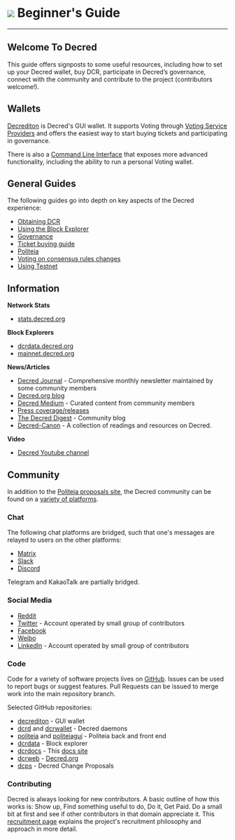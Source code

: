 # <img class="dcr-icon" src="/img/dcr-icons/Flag.svg" /> Beginner's Guide

---

## Welcome To Decred 

This guide offers signposts to some useful resources, including how to set up your Decred wallet, buy DCR, participate in Decred’s governance, connect with the community and contribute to the project (contributors welcome!). 

## Wallets

[Decrediton](../wallets/decrediton/decrediton-setup.md) is Decred's GUI wallet. It supports Voting through [Voting Service Providers](https://decred.org/vsp/) and offers the easiest way to start buying tickets and participating in governance.

There is also a [Command Line Interface](../wallets/cli/cli-installation.md) that exposes more advanced functionality, including the ability to run a personal Voting wallet.

## General Guides 

The following guides go into depth on key aspects of the Decred experience:

* [Obtaining DCR](obtaining-dcr.md)
* [Using the Block Explorer](using-the-block-explorer.md)
* [Governance](../governance/overview.md)
* [Ticket buying guide](../proof-of-stake/overview.md)
* [Politeia](../governance/politeia/overview.md)
* [Voting on consensus rules changes](../governance/consensus-rule-voting/overview.md)
* [Using Testnet](../advanced/using-testnet.md)


## Information

**Network Stats**

* [stats.decred.org](https://stats.decred.org/)

**Block Explorers**

* [dcrdata.decred.org](https://dcrdata.decred.org/)
* [mainnet.decred.org](https://mainnet.decred.org/)

**News/Articles**

* [Decred Journal](https://xaur.github.io/decred-news/) - Comprehensive monthly newsletter maintained by some community members
* [Decred.org blog](https://blog.decred.org)
* [Decred Medium](https://medium.com/decred) - Curated content from community members
* [Press coverage/releases](https://decred.org/press/)
* [The Decred Digest](https://thedecreddigest.com/) - Community blog
* [Decred-Canon](https://github.com/maxbron08/Decred-Canon/) - A collection of readings and resources on Decred.

**Video**

* [Decred Youtube channel](https://www.youtube.com/decredchannel)

## Community

In addition to the [Politeia proposals site](https://proposals.decred.org), the Decred community can be found on a [variety of platforms](https://decred.org/community/).

### Chat 

The following chat platforms are bridged, such that one's messages are relayed to users on the other platforms:

* [Matrix](https://chat.decred.org/)
* [Slack](https://slack.decred.org/)
* [Discord](https://discord.gg/GJ2GXfz)

Telegram and KakaoTalk are partially bridged.

### Social Media

* [Reddit](https://www.reddit.com/r/decred)
* [Twitter](https://twitter.com/decredproject) - Account operated by small group of contributors
* [Facebook](https://facebook.com/decredproject)
* [Weibo](https://weibo.com/DecredProject)
* [LinkedIn](https://www.linkedin.com/company/decredproject/) - Account operated by small group of contributors

### Code

Code for a variety of software projects lives on [GitHub](https://github.com/decred). Issues can be used to report bugs or suggest features. Pull Requests can be issued to merge work into the main repository branch.

Selected GitHub repositories:

* [decrediton](https://github.com/decred/decrediton) - GUI wallet
* [dcrd](https://github.com/decred/dcrd) and [dcrwallet](https://github.com/decred/dcrwallet) - Decred daemons
* [politeia](https://github.com/decred/politeia) and [politeiagui](https://github.com/decred/politeiagui) - Politeia back and front end
* [dcrdata](https://github.com/decred/dcrdata) - Block explorer
* [dcrdocs](https://github.com/decred/dcrdocs) - This [docs site](../index.md)
* [dcrweb](https://github.com/decred/dcrweb) - [Decred.org](https://decred.org/)
* [dcps](https://github.com/decred/dcps) - Decred Change Proposals

### Contributing

Decred is always looking for new contributors. A basic outline of how this works is: Show up, Find something useful to do, Do it, Get Paid. Do a small bit at first and see if other contributors in that domain appreciate it. This [recruitment page](https://www.decred.org/recruiting/) explains the project's recruitment philosophy and approach in more detail.
